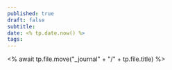 ```yaml
---
published: true
draft: false
subtitle: 
date: <% tp.date.now() %>
tags: 
---
```


<% await tp.file.move("_journal" + "/" + tp.file.title) %>
# 